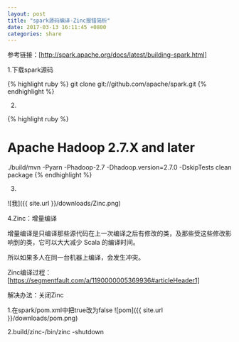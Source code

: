 ```yaml
---
layout: post
title: "spark源码编译-Zinc报错简析"
date: 2017-03-13 16:11:45 +0800
categories: share
---
```


参考链接：[http://spark.apache.org/docs/latest/building-spark.html]

1.下载spark源码

{% highlight ruby %}
git clone git://github.com/apache/spark.git
{% endhighlight %}


2.
{% highlight ruby %}
# Apache Hadoop 2.7.X and later
./build/mvn -Pyarn -Phadoop-2.7 -Dhadoop.version=2.7.0 -DskipTests clean package
{% endhighlight %}

3.
![我]({{ site.url }}/downloads/Zinc.png)

4.Zinc：增量编译

  增量编译是只编译那些源代码在上一次编译之后有修改的类，及那些受这些修改影响到的类，它可以大大减少 Scala 的编译时间。

  所以如果多人在同一台机器上编译，会发生冲突。
  
  Zinc编译过程：[https://segmentfault.com/a/1190000005369936#articleHeader1]

  解决办法：关闭Zinc 

  1.在spark/pom.xml中把true改为false
  ![pom]({{ site.url }}/downloads/pom.png)

  2.build/zinc-<version>/bin/zinc -shutdown

